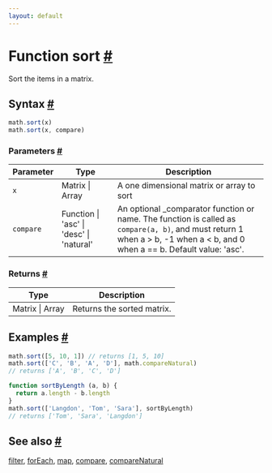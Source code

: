 ```yaml
---
layout: default
---
```


<!-- Note: This file is automatically generated from source code comments. Changes made in this file will be overridden. -->

<h1 id="function-sort">Function sort <a href="#function-sort" title="Permalink">#</a></h1>

Sort the items in a matrix.


<h2 id="syntax">Syntax <a href="#syntax" title="Permalink">#</a></h2>

```js
math.sort(x)
math.sort(x, compare)
```

<h3 id="parameters">Parameters <a href="#parameters" title="Permalink">#</a></h3>

Parameter | Type | Description
--------- | ---- | -----------
`x` | Matrix &#124; Array | A one dimensional matrix or array to sort
`compare` | Function &#124; 'asc' &#124; 'desc' &#124; 'natural' |  An optional _comparator function or name. The function is called as `compare(a, b)`, and must return 1 when a > b, -1 when a < b, and 0 when a == b. Default value: 'asc'.

<h3 id="returns">Returns <a href="#returns" title="Permalink">#</a></h3>

Type | Description
---- | -----------
Matrix &#124; Array | Returns the sorted matrix.


<h2 id="examples">Examples <a href="#examples" title="Permalink">#</a></h2>

```js
math.sort([5, 10, 1]) // returns [1, 5, 10]
math.sort(['C', 'B', 'A', 'D'], math.compareNatural)
// returns ['A', 'B', 'C', 'D']

function sortByLength (a, b) {
  return a.length - b.length
}
math.sort(['Langdon', 'Tom', 'Sara'], sortByLength)
// returns ['Tom', 'Sara', 'Langdon']
```


<h2 id="see-also">See also <a href="#see-also" title="Permalink">#</a></h2>

[filter](filter.html),
[forEach](forEach.html),
[map](map.html),
[compare](compare.html),
[compareNatural](compareNatural.html)
